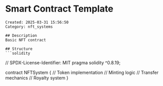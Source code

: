 # Smart Contract Template
    Created: 2025-03-31 15:56:50
    Category: nft_systems

    ## Description
    Basic NFT contract

    ## Structure
    ```solidity
// SPDX-License-Identifier: MIT
pragma solidity ^0.8.19;

contract NFTSystem {
    // Token implementation
    // Minting logic
    // Transfer mechanics
    // Royalty system
}
```